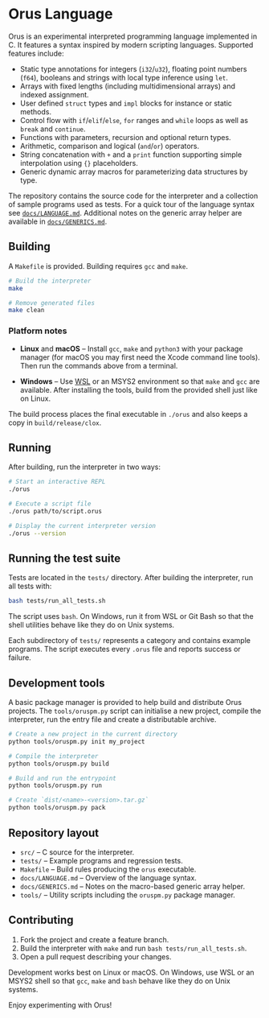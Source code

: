# Orus Language

Orus is an experimental interpreted programming language implemented in C. It
features a syntax inspired by modern scripting languages. Supported features
include:

- Static type annotations for integers (`i32`/`u32`), floating point numbers
  (`f64`), booleans and strings with local type inference using `let`.
- Arrays with fixed lengths (including multidimensional arrays) and indexed
  assignment.
- User defined `struct` types and `impl` blocks for instance or static methods.
- Control flow with `if`/`elif`/`else`, `for` ranges and `while` loops as well
  as `break` and `continue`.
- Functions with parameters, recursion and optional return types.
- Arithmetic, comparison and logical (`and`/`or`) operators.
- String concatenation with `+` and a `print` function supporting simple
  interpolation using `{}` placeholders.
- Generic dynamic array macros for parameterizing data structures by type.

The repository contains the source code for the interpreter and a collection of sample programs used as tests. For a quick tour of the language syntax see [`docs/LANGUAGE.md`](docs/LANGUAGE.md). Additional notes on the generic array helper are available in [`docs/GENERICS.md`](docs/GENERICS.md).

## Building

A `Makefile` is provided. Building requires `gcc` and `make`.

```sh
# Build the interpreter
make

# Remove generated files
make clean
```

### Platform notes

* **Linux** and **macOS** – Install `gcc`, `make` and `python3` with your
  package manager (for macOS you may first need the Xcode command line tools).
  Then run the commands above from a terminal.

* **Windows** – Use [WSL](https://learn.microsoft.com/windows/wsl/) or an MSYS2
  environment so that `make` and `gcc` are available. After installing the
  tools, build from the provided shell just like on Linux.


The build process places the final executable in `./orus` and also keeps a copy in `build/release/clox`.

## Running

After building, run the interpreter in two ways:

```sh
# Start an interactive REPL
./orus

# Execute a script file
./orus path/to/script.orus

# Display the current interpreter version
./orus --version
```

## Running the test suite

Tests are located in the `tests/` directory. After building the interpreter, run all tests with:

```sh
bash tests/run_all_tests.sh
```

The script uses `bash`. On Windows, run it from WSL or Git Bash so that the
shell utilities behave like they do on Unix systems.

Each subdirectory of `tests/` represents a category and contains example programs. The script executes every `.orus` file and reports success or failure.

## Development tools

A basic package manager is provided to help build and distribute Orus
projects. The `tools/oruspm.py` script can initialise a new project,
compile the interpreter, run the entry file and create a distributable
archive.

```sh
# Create a new project in the current directory
python tools/oruspm.py init my_project

# Compile the interpreter
python tools/oruspm.py build

# Build and run the entrypoint
python tools/oruspm.py run

# Create `dist/<name>-<version>.tar.gz`
python tools/oruspm.py pack
```

## Repository layout

- `src/` – C source for the interpreter.
- `tests/` – Example programs and regression tests.
- `Makefile` – Build rules producing the `orus` executable.
- `docs/LANGUAGE.md` – Overview of the language syntax.
- `docs/GENERICS.md` – Notes on the macro-based generic array helper.
- `tools/` – Utility scripts including the `oruspm.py` package manager.

## Contributing

1. Fork the project and create a feature branch.
2. Build the interpreter with `make` and run `bash tests/run_all_tests.sh`.
3. Open a pull request describing your changes.

Development works best on Linux or macOS. On Windows, use WSL or an MSYS2 shell
so that `gcc`, `make` and `bash` behave like they do on Unix systems.

Enjoy experimenting with Orus!

